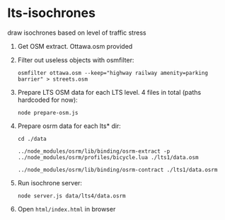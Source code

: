 # lts-isochrones
draw isochrones based on level of traffic stress 

1. Get OSM extract. Ottawa.osm provided

2. Filter out useless objects with osmfilter:

    `osmfilter ottawa.osm --keep="highway railway amenity=parking barrier" > streets.osm`
    
3. Prepare LTS OSM data for each LTS level. 4 files in total (paths hardcoded for now):

    `node prepare-osm.js`

4. Prepare osrm data for each lts* dir:
    
    `cd ./data`
    
    `../node_modules/osrm/lib/binding/osrm-extract -p ../node_modules/osrm/profiles/bicycle.lua ./lts1/data.osm`
    
    `../node_modules/osrm/lib/binding/osrm-contract ./lts1/data.osrm`
    
5. Run isochrone server:

    `node server.js data/lts4/data.osrm`
    
6. Open `html/index.html` in browser
